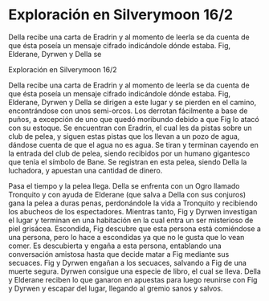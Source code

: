 # Exploración en Silverymoon 16/2

Della recibe una carta de Eradrin y al momento de leerla se da cuenta de que ésta poseía un mensaje cifrado indicándole dónde estaba. Fig, Elderane, Dyrwen y Della se 

Exploración en Silverymoon 16/2

Della recibe una carta de Eradrin y al momento de leerla se da cuenta de que ésta poseía un mensaje cifrado indicándole dónde estaba. Fig, Elderane, Dyrwen y Della se dirigen a este lugar y se pierden en el camino, encontrándose con unos semi-orcos. Los derrotan fácilmente a base de puños, a excepción de uno que quedó moribundo debido a que Fig lo atacó con su estoque. Se encuentran con Eradrin, el cual les da pistas sobre un club de pelea, y siguen estas pistas que los llevan a un pozo de agua, dándose cuenta de que el agua no es agua. Se tiran y terminan cayendo en la entrada del club de pelea, siendo recibidos por un humano gigantesco que tenía el símbolo de Bane. Se registran en esta pelea, siendo Della la luchadora, y apuestan una cantidad de dinero.

Pasa el tiempo y la pelea llega. Della se enfrenta con un Ogro llamado Tronquito y con ayuda de Elderane (que salva a Della con sus conjuros) gana la pelea a duras penas, perdonándole la vida a Tronquito y recibiendo los abucheos de los espectadores. Mientras tanto, Fig y Dyrwen investigan el lugar y terminan en una habitación en la cual entra un ser misterioso de piel grisácea. Escondida, Fig descubre que esta persona está comiéndose a una persona, pero lo hace a escondidas ya que no le gusta que lo vean comer. Es descubierta y engaña a esta persona, entablando una conversación amistosa hasta que decide matar a Fig mediante sus secuaces. Fig y Dyrwen engañan a los secuaces, salvando a Fig de una muerte segura. Dyrwen consigue una especie de libro, el cual se lleva. Della y Elderane reciben lo que ganaron en apuestas para luego reunirse con Fig y Dyrwen y escapar del lugar, llegando al gremio sanos y salvos.


